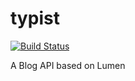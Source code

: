 # typist

[![Build Status](https://travis-ci.org/dodaydream/typist.svg?branch=master)](https://travis-ci.org/dodaydream/typist)

A Blog API based on Lumen
